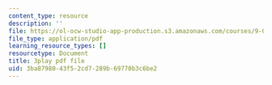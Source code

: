 ```yaml
---
content_type: resource
description: ''
file: https://ol-ocw-studio-app-production.s3.amazonaws.com/courses/9-00sc-introduction-to-psychology-fall-2011/3ba8798043f52cd7289b69770b3c6be2_qZdm4mpQA_8.pdf
file_type: application/pdf
learning_resource_types: []
resourcetype: Document
title: 3play pdf file
uid: 3ba87980-43f5-2cd7-289b-69770b3c6be2
---
```

